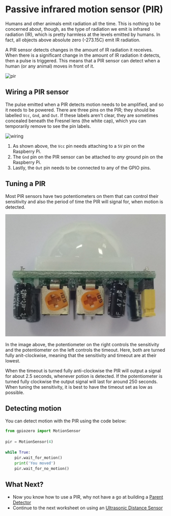 # Passive infrared motion sensor (PIR)

Humans and other animals emit radiation all the time. This is nothing to be concerned about, though, as the type of radiation we emit is infrared radiation (IR), which is pretty harmless at the levels emitted by humans. In fact, all objects above absolute zero (-273.15C) emit IR radiation.

A PIR sensor detects changes in the amount of IR radiation it receives. When there is a significant change in the amount of IR radiation it detects, then a pulse is triggered. This means that a PIR sensor can detect when a human (or any animal) moves in front of it.

![pir](images/pir_module.png)

## Wiring a PIR sensor

The pulse emitted when a PIR detects motion needs to be amplified, and so it needs to be powered. There are three pins on the PIR; they should be labelled `Vcc`, `Gnd`, and `Out`. If these labels aren't clear, they are sometimes concealed beneath the Fresnel lens (the white cap), which you can temporarily remove to see the pin labels.

![wiring](images/pir_wiring.png)

1. As shown above, the `Vcc` pin needs attaching to a `5V` pin on the Raspberry Pi.
1. The `Gnd` pin on the PIR sensor can be attached to *any* ground pin on the Raspberry Pi.
1. Lastly, the `Out` pin needs to be connected to any of the GPIO pins.

## Tuning a PIR

Most PIR sensors have two potentiometers on them that can control their sensitivity and also the period of time the PIR will signal for, when motion is detected.

![pir pots](images/pir_pots.jpg)

In the image above, the potentiometer on the right controls the sensitivity and the potentiometer on the left controls the timeout. Here, both are turned fully anit-clockwise, meaning that the sensitivity and timeout are at their lowest.

When the timeout is turned fully anti-clockwise the PIR will output a signal for about 2.5 seconds, whenever potion is detected. If the potentiometer is turned fully clockwise the output signal will last for around 250 seconds. When tuning the sensitivity, it is best to have the timeout set as low as possible.

## Detecting motion

You can detect motion with the PIR using the code below:

```python
from gpiozero import MotionSensor

pir = MotionSensor(4)

while True:
	pir.wait_for_motion()
	print('You moved')
	pir.wait_for_no_motion()
```

## What Next?

- Now you know how to use a PIR, why not have a go at building a [Parent Detector](https://www.raspberrypi.org/learning/parent-detector)
- Continue to the next worksheet on using an [Ultrasonic Distance Sensor](distance.md)
